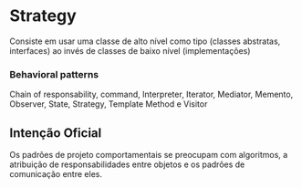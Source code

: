# Strategy

Consiste em usar uma classe de alto nível como tipo (classes abstratas, interfaces) ao invés de classes de baixo nível (implementações)

### Behavioral patterns

Chain of responsability, command, Interpreter, Iterator, Mediator, Memento, Observer, State, Strategy, Template Method e Visitor

## Intenção Oficial

Os padrões de projeto comportamentais se preocupam com algoritmos, a atribuição de responsabilidades entre objetos e os padrões de comunicação entre eles.



